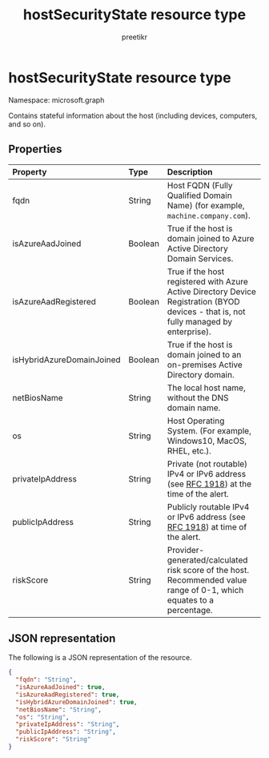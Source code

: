 ﻿---
title: "hostSecurityState resource type"
description: "Contains stateful information about the host (including devices, computers, and so on)."
localization_priority: Normal
author: "preetikr"
ms.prod: ""
doc_type: resourcePageType
---

# hostSecurityState resource type

Namespace: microsoft.graph

Contains stateful information about the host (including devices, computers, and so on).

## Properties

| Property                  | Type    | Description                                                                                                                            |
| :------------------------ | :------ | :------------------------------------------------------------------------------------------------------------------------------------- |
| fqdn                      | String  | Host FQDN (Fully Qualified Domain Name) (for example, `machine.company.com`).                                                          |
| isAzureAadJoined          | Boolean | True if the host is domain joined to Azure Active Directory Domain Services.                                                           |
| isAzureAadRegistered      | Boolean | True if the host registered with Azure Active Directory Device Registration (BYOD devices - that is, not fully managed by enterprise). |
| isHybridAzureDomainJoined | Boolean | True if the host is domain joined to an on-premises Active Directory domain.                                                           |
| netBiosName               | String  | The local host name, without the DNS domain name.                                                                                      |
| os                        | String  | Host Operating System. (For example, Windows10, MacOS, RHEL, etc.).                                                                    |
| privateIpAddress          | String  | Private (not routable) IPv4 or IPv6 address (see [RFC 1918](https://tools.ietf.org/html/rfc1918)) at the time of the alert.            |
| publicIpAddress           | String  | Publicly routable IPv4 or IPv6 address (see [RFC 1918](https://tools.ietf.org/html/rfc1918)) at time of the alert.                     |
| riskScore                 | String  | Provider-generated/calculated risk score of the host.  Recommended value range of 0-1, which equates to a percentage.                  |

## JSON representation

The following is a JSON representation of the resource.

<!-- {
  "blockType": "resource",
  "optionalProperties": [

  ],
  "@odata.type": "microsoft.graph.hostSecurityState"
}-->

```json
{
  "fqdn": "String",
  "isAzureAadJoined": true,
  "isAzureAadRegistered": true,
  "isHybridAzureDomainJoined": true,
  "netBiosName": "String",
  "os": "String",
  "privateIpAddress": "String",
  "publicIpAddress": "String",
  "riskScore": "String"
}

```

<!-- uuid: 8fcb5dbc-d5aa-4681-8e31-b001d5168d79
2015-10-25 14:57:30 UTC -->

<!-- {
  "type": "#page.annotation",
  "description": "hostSecurityState resource",
  "keywords": "",
  "section": "documentation",
  "tocPath": ""
}-->
